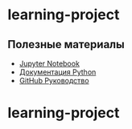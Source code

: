 # learning-project

## Полезные материалы
- [Jupyter Notebook](https://jupyter.org)
- [Документация Python](https://docs.python.org/3/)
- [GitHub Руководство](https://guides.github.com)
# learning-project
